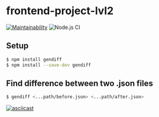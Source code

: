 # frontend-project-lvl2

[![Maintainability](https://api.codeclimate.com/v1/badges/10643b4e8cab7c753520/maintainability)](https://codeclimate.com/github/alexrunfire/frontend-project-lvl2/maintainability)
![Node.js CI](https://github.com/alexrunfire/frontend-project-lvl2/workflows/Node.js%20CI/badge.svg?branch=master)

## Setup

```sh
$ npm install gendiff
$ npm install --save-dev gendiff
```

## Find difference between two .json files

```sh
$ gendiff <...path/before.json> <...path/after.json>
```
[![asciicast](https://asciinema.org/a/Ukz3urFnprwKp4rJPBe6nqBS4.svg)](https://asciinema.org/a/Ukz3urFnprwKp4rJPBe6nqBS4)

